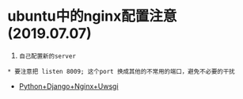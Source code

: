 # ubuntu中的nginx配置注意 (2019.07.07)

1. `自己配置新的server`
```
* 要注意把 listen 8009; 这个port 换成其他的不常用的端口，避免不必要的干扰
```

* [Python+Django+Nginx+Uwsgi](https://blog.csdn.net/qq_42314550/article/details/81805328)